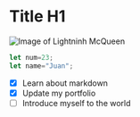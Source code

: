 # Title H1

![Image of Lightninh McQueen](https://github.com/user-attachments/assets/689c588f-80e9-492a-bf54-00d93adf02b6)

``` javascript
let num=23;
let name="Juan";
```

- [X] Learn about markdown
- [X] Update my portfolio
- [ ] Introduce myself to the world
